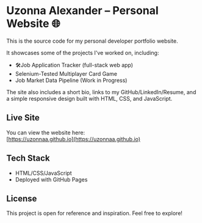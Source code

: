# Uzonna Alexander – Personal Website 🌐

This is the source code for my personal developer portfolio website.

It showcases some of the projects I've worked on, including:
- 🛠Job Application Tracker (full-stack web app)
- Selenium-Tested Multiplayer Card Game
- Job Market Data Pipeline (Work in Progress)

The site also includes a short bio, links to my GitHub/LinkedIn/Resume, and a simple responsive design built with HTML, CSS, and JavaScript.

## Live Site

You can view the website here:  
[https://uzonnaa.github.io](https://uzonnaa.github.io)

## Tech Stack

- HTML/CSS/JavaScript
- Deployed with GitHub Pages

## License

This project is open for reference and inspiration. Feel free to explore!

